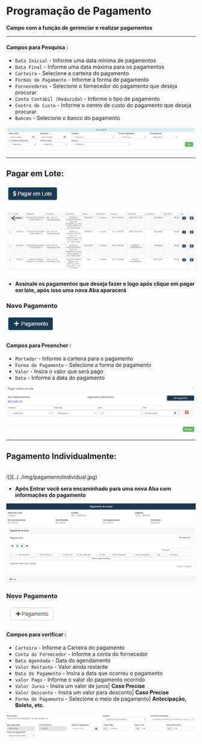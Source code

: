 # Programação de Pagamento
**Campo com a função de gerenciar e realizar pagamentos**
***

#### **Campos para Pesquisa :**

* `Data Inicial` - Informe uma data mínima de pagamentos
* `Data Final` - Informe uma data máxima para os pagamentos
* `Carteira` - Selecione a carteira do pagamento
* `Formas de Pagamento` - Informe a forma de pagamento
* `Fornecedores` - Selecione o fornecedor do pagamento que deseja procurar
* `Conta Contábil (Reduzida)` - Informe o tipo de pagamento
* `Centro de Custo` - Informe o centro de custo do pagamento que deseja procurar
* `Bancos` - Selecione o banco do pagamento

![](../../img/filtroPagamento.png)
***

## Pagar em Lote: 

![](../../img/pagamentoEmLote.png)

![](../../img/pagamentosSeta.jpg)

* **Assinale os pagamentos que deseja fazer e logo após clique em pagar em lote, após isso uma nova Aba aparacerá**

### Novo Pagamento

![](../../img/novoPagamento.png)

#### **Campos para Preencher :**

* `Portador` - Informe a carteira para o pagamento
* `Forma de Pagamento` - Selecione a forma de pagamento
* `Valor` - Insira o valor que será pago
* `Data` - Informe a data do pagamento

![](../../img/pagamentoPage.png)
***

## Pagamento Individualmente:
<br>
![](../../img/pagamentoIndividual.jpg)

* **Após Entrar você sera encaminhado para uma nova Aba com informações do pagamento**

![](../../img/pagamentosPage2.png)

### Novo Pagamento

![](../../img/novoPagamento2.png)

####  **Campos para verificar :**

* `Carteira` - Informe a Carteira do pagamento
* `Conta do Fornecedor` - Informe a conta do fornecedor
* `Data Agendada` - Data do agendamento
* `Valor Restante` - Valor ainda restante
* `Data do Pagamento` - Insira a data que ocorreu o pagamento
* `valor Pago` - Informe o valor do pagamento ocorrido
* `Valor Juros` - Insira um valor de juros| **Caso Precise**
* `Valor Desconto` - Insira um valor para desconto| **Caso Precise**
* `Forma de Pagamento` - Selecione o meio de pagamento| **Antecipação, Boleto, etc.**

![](../../img/fazerPagamento.png)
